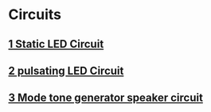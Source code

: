 # Circuits

## [1 Static LED Circuit](./1-static-LED-circuit.md)

## [2 pulsating LED Circuit](./2-pulsating-LED-circuit.md)

## [3 Mode tone generator speaker circuit](./3-mode-tone-generator.md)
